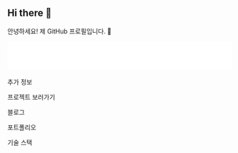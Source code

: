 ## Hi there 👋
안녕하세요! 제 GitHub 프로필입니다. 👋

<!-- animated_header.svg 파일을 중앙에 정렬하여 보여주는 예시입니다. -->

<div align="center">
<img src="animated_header.svg" alt="Animated Welcome Header">
</div>

추가 정보

프로젝트 보러가기

블로그

포트폴리오

기술 스택
